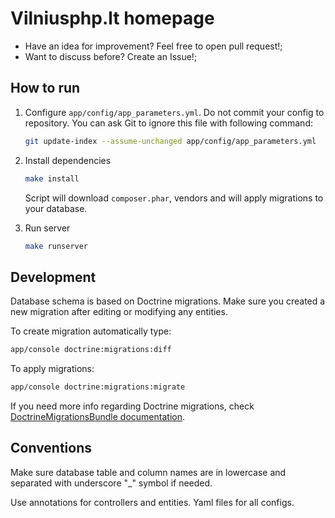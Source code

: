 Vilniusphp.lt homepage
======================

* Have an idea for improvement? Feel free to open pull request!;
* Want to discuss before? Create an Issue!;

How to run
----------

1. Configure `app/config/app_parameters.yml`. Do not commit your config to
   repository. You can ask Git to ignore this file with following command:

    ``` sh
    git update-index --assume-unchanged app/config/app_parameters.yml
    ```

2. Install dependencies


    ``` sh
    make install
    ```

    Script will download `composer.phar`, vendors and will apply migrations to your database.

3. Run server

    ``` sh
    make runserver
    ```

Development 
-----------

Database schema is based on Doctrine migrations. Make sure you created a new
migration after editing or modifying any entities.

To create migration automatically type:

``` sh
app/console doctrine:migrations:diff
```

To apply migrations:

``` sh
app/console doctrine:migrations:migrate
```

If you need more info regarding Doctrine migrations, check
[DoctrineMigrationsBundle documentation](http://symfony.com/doc/current/bundles/DoctrineMigrationsBundle/index.html).

Conventions
-----------

Make sure database table and column names are in lowercase and separated with
underscore "_" symbol if needed.

Use annotations for controllers and entities. Yaml files for all configs.
